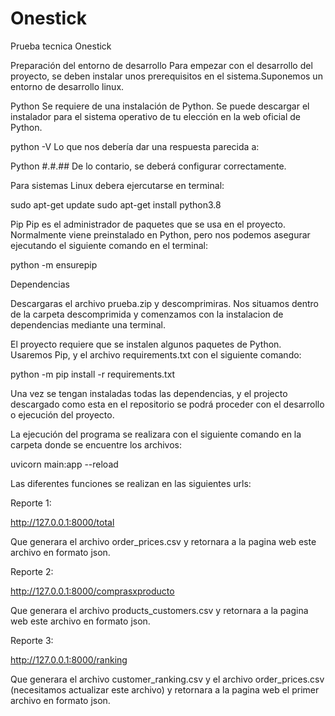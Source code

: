 # Onestick
Prueba tecnica Onestick

Preparación del entorno de desarrollo
Para empezar con el desarrollo del proyecto, se deben instalar unos prerequisitos en el sistema.Suponemos un entorno de desarrollo linux.

Python
Se requiere de una instalación de Python. Se puede descargar el instalador para el sistema operativo de tu elección en la web oficial de Python.

python -V
Lo que nos debería dar una respuesta parecida a:

Python #.#.##
De lo contario, se deberá configurar correctamente.

Para sistemas Linux debera ejercutarse en terminal:

sudo apt-get update
sudo apt-get install python3.8

Pip
Pip es el administrador de paquetes que se usa en el proyecto. Normalmente viene preinstalado en Python, pero nos podemos asegurar ejecutando el siguiente comando en el terminal:

python -m ensurepip

Dependencias

Descargaras el archivo prueba.zip y descomprimiras. Nos situamos dentro de la carpeta descomprimida y comenzamos con la instalacion de dependencias mediante una terminal.

El proyecto requiere que se instalen algunos paquetes de Python. Usaremos Pip, y el archivo requirements.txt con el siguiente comando:

python -m pip install -r requirements.txt

Una vez se tengan instaladas todas las dependencias, y el projecto descargado como esta en el repositorio se podrá proceder con el desarrollo o ejecución del proyecto.

La ejecución del programa se realizara con el siguiente comando en la carpeta donde se encuentre los archivos:

uvicorn main:app --reload

Las diferentes funciones se realizan en las siguientes urls:

Reporte 1:

http://127.0.0.1:8000/total

Que generara el archivo order_prices.csv y retornara a la pagina web este archivo en formato json.

Reporte 2:

http://127.0.0.1:8000/comprasxproducto

Que generara el archivo products_customers.csv y retornara a la pagina web este archivo en formato json.

Reporte 3:

http://127.0.0.1:8000/ranking

Que generara el archivo customer_ranking.csv y el archivo order_prices.csv (necesitamos actualizar este archivo) y retornara a la pagina web el primer archivo en formato json.

